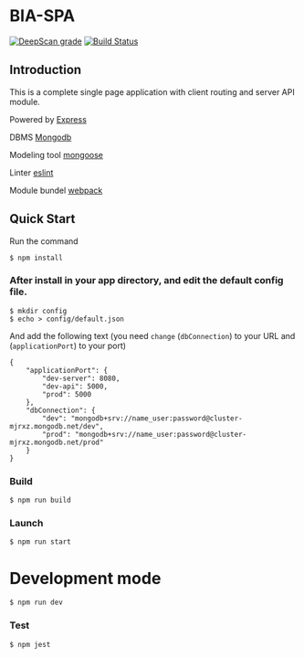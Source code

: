 # BIA-SPA

[![DeepScan grade](https://deepscan.io/api/teams/9685/projects/12275/branches/187665/badge/grade.svg)](https://deepscan.io/dashboard#view=project&tid=9685&pid=12275&bid=187665) [![Build Status](https://travis-ci.org/mnazarov01/BIA-SPA.svg?branch=master)](https://travis-ci.org/mnazarov01/BIA-SPA)

## Introduction 

This is a complete single page application with client routing and server API module.

Powered by [Express](https://github.com/expressjs/express)

DBMS [Mongodb](https://www.mongodb.com/) 

Modeling tool [mongoose](https://github.com/Automattic/mongoose)

Linter [eslint](https://github.com/eslint/eslint)

Module bundel [webpack](https://github.com/webpack/webpack)

## Quick Start 

Run the command 

```
$ npm install
```

### After install in your app directory, and edit the default config file.

```
$ mkdir config
$ echo > config/default.json
```

And add the following text (you need `change` (`dbConnection`) to your URL and (`applicationPort`) to your port)

```
{
    "applicationPort": { 
        "dev-server": 8080,
        "dev-api": 5000,
        "prod": 5000
    },
    "dbConnection": {
        "dev": "mongodb+srv://name_user:password@cluster-mjrxz.mongodb.net/dev",
        "prod": "mongodb+srv://name_user:password@cluster-mjrxz.mongodb.net/prod"
    }
}

```

### Build

```
$ npm run build
```

### Launch

```
$ npm run start
```

# Development mode

```
$ npm run dev
```

### Test

```
$ npm jest
```


